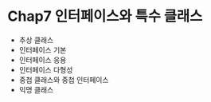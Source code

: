 # Chap7 인터페이스와 특수 클래스
  - 추상 클래스  
  - 인터페이스 기본
  - 인터페이스 응용
  - 인터페이스 다형성
  - 중첩 클래스와 중첩 인터페이스
  - 익명 클래스
